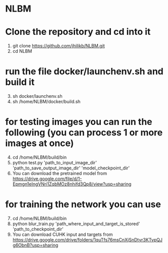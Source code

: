 # NLBM
#  Clone the repository and cd into it 
1. git clone https://github.com/jhilikb/NLBM.git
2. cd  NLBM
# run the file docker/launchenv.sh and build it
3. sh docker/launchenv.sh
4. sh /home/NLBM/docker/build.sh
# for testing images you can run the following (you can process 1 or more images at once)
4. cd /home/NLBM/build/bin
5. python test.py 'path_to_input_image_dir' 'path_to_save_output_image_dir' 'model_checkpoint_dir'
6. You can download the pretrained model from https://drive.google.com/file/d/1-Epmgn1eIngVNri1ZqbMOz8nhifd3Qp8/view?usp=sharing
# for training the network you can use 
7. cd /home/NLBM/build/bin
8. python blur_train.py 'path_where_input_and_target_is_stored' 'path_to_checkpoint_dir'
9. You can download CUHK input and targets from https://drive.google.com/drive/folders/1quTfs76msCnXjSnDtyr3KTvpQJg6ObnB?usp=sharing

